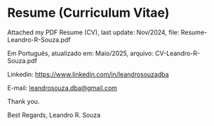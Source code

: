 # Resume (Curriculum Vitae)

Attached my PDF Resume (CV), last update: Nov/2024, file: Resume-Leandro-R-Souza.pdf

Em Português, atualizado em: Maio/2025, arquivo: CV-Leandro-R-Souza.pdf

Linkedin: https://www.linkedin.com/in/leandrosouzadba

E-mail: leandrosouza.dba@gmail.com

Thank you.

Best Regards, Leandro R. Souza
